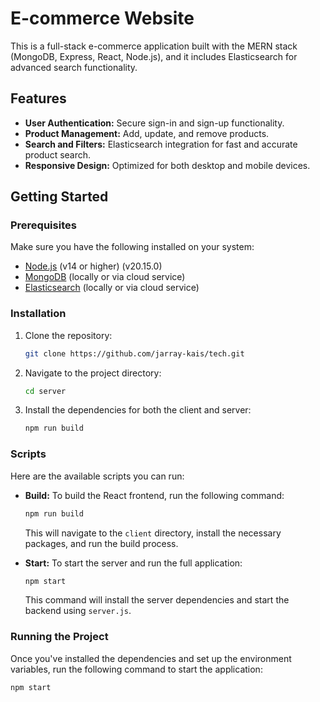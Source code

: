# E-commerce Website

This is a full-stack e-commerce application built with the MERN stack (MongoDB, Express, React, Node.js), and it includes Elasticsearch for advanced search functionality.

## Features
- **User Authentication:** Secure sign-in and sign-up functionality.
- **Product Management:** Add, update, and remove products.
- **Search and Filters:** Elasticsearch integration for fast and accurate product search.
- **Responsive Design:** Optimized for both desktop and mobile devices.

## Getting Started

### Prerequisites

Make sure you have the following installed on your system:

- [Node.js](https://nodejs.org/) (v14 or higher) (v20.15.0)
- [MongoDB](https://www.mongodb.com/) (locally or via cloud service)
- [Elasticsearch](https://www.elastic.co/elasticsearch/) (locally or via cloud service)

### Installation

1. Clone the repository:

    ```bash
    git clone https://github.com/jarray-kais/tech.git
    ```

2. Navigate to the project directory:

    ```bash
    cd server
    ```

3. Install the dependencies for both the client and server:

    ```bash
    npm run build
    ```

### Scripts

Here are the available scripts you can run:

- **Build:** To build the React frontend, run the following command:

    ```bash
    npm run build
    ```

    This will navigate to the `client` directory, install the necessary packages, and run the build process.

- **Start:** To start the server and run the full application:

    ```bash
    npm start
    ```

    This command will install the server dependencies and start the backend using `server.js`.


### Running the Project

Once you've installed the dependencies and set up the environment variables, run the following command to start the application:

```bash
npm start
